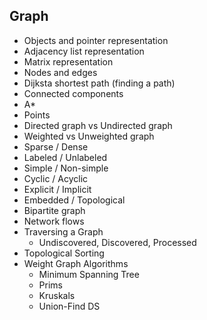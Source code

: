 ## Graph
- Objects and pointer representation
- Adjacency list representation
- Matrix representation
- Nodes and edges
- Dijksta shortest path (finding a path)
- Connected components
- A*
- Points
- Directed graph vs Undirected graph
- Weighted vs Unweighted graph
- Sparse / Dense
- Labeled / Unlabeled
- Simple / Non-simple
- Cyclic / Acyclic
- Explicit / Implicit
- Embedded / Topological
- Bipartite graph
- Network flows
- Traversing a Graph
	- Undiscovered, Discovered, Processed
- Topological Sorting
- Weight Graph Algorithms
	- Minimum Spanning Tree
	- Prims
	- Kruskals
	- Union-Find DS